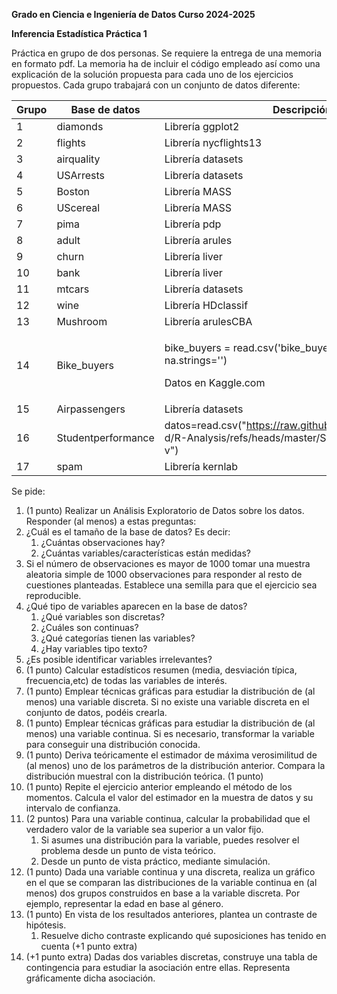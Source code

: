 ﻿**Grado en Ciencia e Ingeniería de Datos Curso 2024-2025**

**Inferencia Estadística Práctica 1**

Práctica en grupo de dos personas. Se requiere la entrega de una memoria en formato pdf. La memoria ha de incluir el código empleado así como una explicación de la solución propuesta para cada uno de los ejercicios propuestos. Cada grupo trabajará con un conjunto de datos diferente:



|**Grupo**|**Base de datos**|**Descripción**|
| - | - | - |
|1|diamonds|Librería ggplot2|
|2|flights|Librería nycflights13|
|3|airquality|Librería datasets|
|4|USArrests|Librería datasets|
|5|Boston|Librería MASS|
|6|UScereal|Librería MASS|
|7|pima|Librería pdp|
|8|adult|Librería arules|
|9|churn|Librería liver|
|10|bank|Librería liver|
|11|mtcars|Librería datasets|
|12|wine|Librería HDclassif|
|13|Mushroom|Librería arulesCBA|
|14|Bike\_buyers|<p>bike\_buyers = read.csv('bike\_buyers.csv', header=T, na.strings='')</p><p>Datos en Kaggle.com</p>|
|15|Airpassengers|Librería datasets|
|16|Studentperformance|datos=read.csv("https://raw.githubusercontent.com/srpay d/R-Analysis/refs/heads/master/StudentsPerformance.cs v")|
|17|spam|Librería kernlab|

Se pide:

1. (1 punto) Realizar un Análisis Exploratorio de Datos sobre los datos. Responder (al menos) a estas preguntas:
1. ¿Cuál es el tamaño de la base de datos? Es decir:
   1. ¿Cuántas observaciones hay?
   1. ¿Cuántas variables/características están medidas?
1. Si el número de observaciones es mayor de 1000 tomar una muestra aleatoria simple de 1000 observaciones para responder al resto de cuestiones planteadas. Establece una semilla para que el ejercicio sea reproducible.
1. ¿Qué tipo de variables aparecen en la base de datos?
   1. ¿Qué variables son discretas?
   1. ¿Cuáles son continuas?
   1. ¿Qué categorías tienen las variables?
   1. ¿Hay variables tipo texto?
1. ¿Es posible identificar variables irrelevantes?
2. (1 punto) Calcular estadísticos resumen (media, desviación típica, frecuencia,etc) de todas las variables de interés.
2. (1 punto) Emplear técnicas gráficas para estudiar la distribución de (al menos) una variable discreta. Si no existe una variable discreta en el conjunto de datos, podéis crearla.
2. (1 punto) Emplear técnicas gráficas para estudiar la distribución de (al menos) una variable continua. Si es necesario, transformar la variable para conseguir una distribución conocida.
2. (1 punto) Deriva teóricamente el estimador de máxima verosimilitud de (al menos) uno de los parámetros de la distribución anterior. Compara la distribución muestral con la distribución teórica. (1 punto)
2. (1 punto) Repite el ejercicio anterior empleando el método de los momentos. Calcula el valor del estimador en la muestra de datos y su intervalo de confianza.
2. (2 puntos) Para una variable continua, calcular la probabilidad que el verdadero valor de la variable sea superior a un valor fijo.
   1. Si asumes una distribución para la variable, puedes resolver el problema desde un punto de vista teórico.
   1. Desde un punto de vista práctico, mediante simulación.
2. (1 punto) Dada una variable continua y una discreta, realiza un gráfico en el que se comparan las distribuciones de la variable continua en (al menos) dos grupos construidos en base a la variable discreta. Por ejemplo, representar la edad en base al género.
2. (1 punto) En vista de los resultados anteriores, plantea un contraste de hipótesis.
   1. Resuelve dicho contraste explicando qué suposiciones has tenido en cuenta (+1 punto extra)
2. (+1 punto extra) Dadas dos variables discretas, construye una tabla de contingencia para estudiar la asociación entre ellas. Representa gráficamente dicha asociación.
